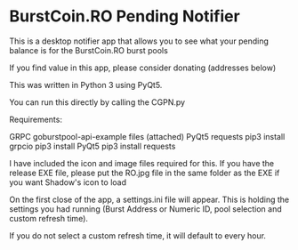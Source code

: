 # BurstCoin.RO Pending Notifier

This is a desktop notifier app that allows you to see what your pending balance is for the BurstCoin.RO burst pools

If you find value in this app, please consider donating (addresses below)

This was written in Python 3 using PyQt5.

You can run this directly by calling the CGPN.py

Requirements:

GRPC
goburstpool-api-example files (attached)
PyQt5
requests
pip3 install grpcio
pip3 install PyQt5
pip3 install requests

I have included the icon and image files required for this. If you have the release EXE file, please put the RO.jpg file in the same folder as the EXE if you want Shadow's icon to load

On the first close of the app, a settings.ini file will appear. This is holding the settings you had running (Burst Address or Numeric ID, pool selection and custom refresh time).

If you do not select a custom refresh time, it will default to every hour.
